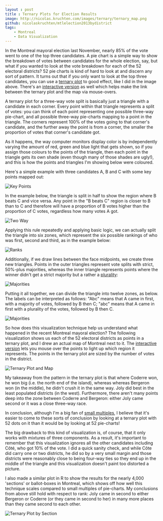 ```yaml
---
layout : post
title : Ternary Plots for Election Results
image: http://nicolas.kruchten.com/images/ternary/ternary_map.png
github: nicolaskruchten/mtlelection2013bydistrict
tags:
    - Montreal
    - Data Visualization
---
```


In the Montreal mayoral election last November, nearly 85% of the vote went to one of the top three candidates. A pie chart is a simple way to show the breakdown of votes between candidates for the whole election, say, but what if you wanted to look at the vote breakdown for each of the 52 electoral districts? 52 pie charts is kind of hard to look at and discern any sort of pattern. It turns out that if you only want to look at the top three candidates, you can use a [ternary plot][tp] to good effect, like I did in the image above. There's an [interactive version][iv] as well which helps make the link between the ternary plot and the map via mouse-overs.

<!-- more -->

A ternary plot for a three-way vote split is basically just a triangle with a candidate in each corner. Every point within that triangle represents a split of votes: you can think of each point representing one possible three-way pie-chart, and all possible three-way pie-charts mapping to a point in the triangle. The corners represent 100% of the votes going to that corner's candidate, and the further away the point is from a corner, the smaller the proportion of votes that corner's candidate got. 

As it happens, the way computer monitors display color is by independently varying the amount of red, green and blue light that gets shown, so if you assign those colours to the points of the triangle, then each point in the triangle gets its own shade (even though many of those shades are ugly!), and this is how the points and triangles I'm showing below were coloured.

Here's a simple example with three candidates A, B and C with some key points mapped out:

![Key Points](http://nicolas.kruchten.com/images/ternary/keypoints.png)

In the example below, the triangle is split in half to show the region where B beats C and vice versa. Any point in the "B beats C" region is closer to B than to C and therefore will have a proportion of B votes higher than the proportion of C votes, regardless how many votes A got.

![Two Way](http://nicolas.kruchten.com/images/ternary/twoWay.png)

Applying this rule repeatedly and applying basic logic, we can actually split the triangle into six zones, which represent the six possible rankings of who was first, second and third, as in the example below:

![Ranks](http://nicolas.kruchten.com/images/ternary/ranks.png)

Additionally, if we draw lines between the face midpoints, we create three new triangles. Points in the outer triangles represent vote splits with strict, 50%-plus majorities, whereas the inner triangle represents points where the winner didn't get a strict majority but a rather a [plurality](http://en.wikipedia.org/wiki/Plurality_%28voting%29):

![Majorities](http://nicolas.kruchten.com/images/ternary/majorities.png)

Putting it all together, we can divide the triangle into twelve zones, as below. The labels can be interpreted as follows: "Abc" means that A came in first, with a majority of votes, followed by B then C; "abc" means that A came in first with a plurality of the votes, followed by B then C.

![Majorities](http://nicolas.kruchten.com/images/ternary/full.png)

So how does this visualization technique help us understand what happened in the recent Montreal mayoral election? The following visualization shows us each of the 52 electoral districts as points in a ternary plot, and I drew an actual map of Montreal next to it. The [interactive version][iv] lets you mouse over the points to light up which region it represents. The points in the ternary plot are sized by the number of votes in the district. 

![Ternary Plot and Map](http://nicolas.kruchten.com/images/ternary/ternary_map.png)

My takeaway from the pattern in the ternary plot is that where Coderre won, he won big (i.e. the north end of the island), whereas whereas Bergeron won (in the middle), he didn't crush it in the same way. Joly did best in the least populated districts (in the west). Furthermore, there aren't many points deep into the zone between Coderre and Bergeron: either Joly came second or it was a close three-way race. 

In conclusion, although I'm a big fan of [small multiples](http://en.wikipedia.org/wiki/Small_multiple), I believe that it's easier to come to these sorts of conclusion by looking at a ternary plot with 52 dots on it than it would be by looking at 52 pie-charts! 

The big drawback to this kind of visualization is, of course, that it only works with mixtures of three components. As a result, it's important to remember that this visualization ignores all the other candidates including Côté, who got 10% of the vote. I did a quick sanity check, and while Côte did carry one or two districts, he did so by a very small margin and those districts were reasonably close to being four-way ties so they end up in the middle of the triangle and this visualization doesn't paint too distorted a picture.

I also made a similar plot in R to show the results for the nearly 4,000 'sections' or ballot-boxes in Montreal, which shows off how well this technique scales compared to small multiples of pie-charts. My conclusions from above still hold with respect to rank: Joly came in second to either Bergeron or Coderre (or they came in second to her) in many more places than they came second to each other.

![Ternary Plot by Section](http://nicolas.kruchten.com/images/ternary/ternary_by_section.png)

[repo]: https://github.com/nicolaskruchten/mtlelection2013bydistrict
[iv]: http://nicolas.kruchten.com/mtlelection2013bydistrict
[viz]: http://nicolas.kruchten.com/filter.html?tag=open___data
[tp]: http://en.wikipedia.org/wiki/Ternary_plot
[gb]: http://splithorizons.blogspot.ca/2011/03/ternary-plots-of-general-election-in.html


